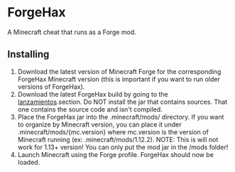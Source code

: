 # ForgeHax

A Minecraft cheat that runs as a Forge mod.

## Installing

1. Download the latest version of Minecraft Forge for the corresponding ForgeHax Minecraft version (this is important if you want to run older versions of ForgeHax).
2. Download the latest ForgeHax build by going to the [lanzamientos](https://github.com/ug50/ForgeHax/releases).section. Do NOT install the jar that contains sources. That one contains the source code and isn't compiled.
3. Place the ForgeHax jar into the .minecraft/mods/ directory. If you want to organize by Minecraft version, you can place it under .minecraft/mods/{mc.version} where mc.version is the version of Minecraft running (ex: .minecraft/mods/1.12.2). NOTE: This is will not work for 1.13+ version! You can only put the mod jar in the /mods folder!
4. Launch Minecraft using the Forge profile. ForgeHax should now be loaded.

